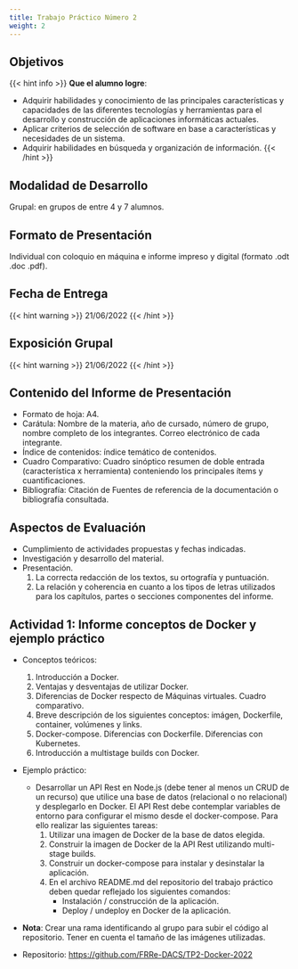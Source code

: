 ```yaml
---
title: Trabajo Práctico Número 2
weight: 2
---
```


## Objetivos

{{< hint info >}}
**Que el alumno logre**:

- Adquirir habilidades y conocimiento de las principales características y capacidades de las diferentes tecnologías y herramientas para el desarrollo y construcción de aplicaciones
informáticas actuales.
- Aplicar criterios de selección de software en base a características y necesidades de un sistema.
- Adquirir habilidades en búsqueda y organización de información.
  {{< /hint >}}

## Modalidad de Desarrollo

Grupal: en grupos de entre 4 y 7 alumnos.

## Formato de Presentación

Individual con coloquio en máquina e informe impreso y digital (formato .odt .doc .pdf).

## Fecha de Entrega

{{< hint warning >}}
21/06/2022
{{< /hint >}}

## Exposición Grupal

{{< hint warning >}}
21/06/2022
{{< /hint >}}

## Contenido del Informe de Presentación

- Formato de hoja: A4.
- Carátula: Nombre de la materia, año de cursado, número de grupo, nombre completo de los integrantes. Correo electrónico de cada integrante.
- Índice de contenidos: índice temático de contenidos.
- Cuadro Comparativo: Cuadro sinóptico resumen de doble entrada (característica x herramienta) conteniendo los principales ítems y cuantificaciones.
- Bibliografía: Citación de Fuentes de referencia de la documentación o bibliografía consultada.

## Aspectos de Evaluación

- Cumplimiento de actividades propuestas y fechas indicadas.
- Investigación y desarrollo del material.
- Presentación.
  1. La correcta redacción de los textos, su ortografía y puntuación.
  2. La relación y coherencia en cuanto a los tipos de letras utilizados para los capítulos, partes o secciones componentes del informe.

## Actividad 1: Informe conceptos de Docker y ejemplo práctico

- Conceptos teóricos:
  1. Introducción a Docker.
  2. Ventajas y desventajas de utilizar Docker.
  3. Diferencias de Docker respecto de Máquinas virtuales. Cuadro comparativo.
  4. Breve descripción de los siguientes conceptos: imágen, Dockerfile, container, volúmenes y links.
  5. Docker-compose. Diferencias con Dockerfile. Diferencias con Kubernetes.
  6. Introducción a multistage builds con Docker.

- Ejemplo práctico:
  - Desarrollar un API Rest en Node.js (debe tener al menos un CRUD de un recurso) que utilice una base de datos 
  (relacional o no relacional) y desplegarlo en Docker. El API Rest debe contemplar variables de entorno para configurar 
  el mismo desde el docker-compose. Para ello realizar las siguientes tareas:
    1. Utilizar una imagen de Docker de la base de datos elegida.
    2. Construir la imagen de Docker de la API Rest utilizando multi-stage builds.
    3. Construir un docker-compose para instalar y desinstalar la aplicación.
    4. En el archivo README.md del repositorio del trabajo práctico deben quedar reflejado los siguientes comandos:
       - Instalación / construcción de la aplicación.
       - Deploy / undeploy en Docker de la aplicación. 
       
- **Nota**: Crear una rama identificando al grupo para subir el código al repositorio. Tener en cuenta el tamaño de las imágenes utilizadas.

- Repositorio: https://github.com/FRRe-DACS/TP2-Docker-2022
